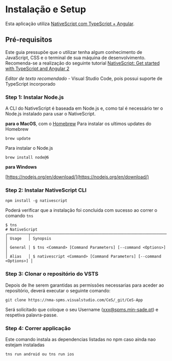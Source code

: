 # Instalação e Setup

Esta aplicação utiliza [NativeScript com TypeScript + Angular](http://docs.nativescript.org/angular/tutorial/ng-chapter-0).

## Pré-requisitos

Este guia pressupõe que o utilizar tenha algum conhecimento de JavaScript, CSS e o terminal de sua máquina de desenvolvimento. Recomenda-se a realização do seguinte tutorial [NativeScript: Get started with TypeScript and Angular 2](http://docs.nativescript.org/angular/tutorial/ng-chapter-0)

_Editor de texto recomendado_ - Visual Studio Code, pois possui suporte de TypeScript incorporado

### Step 1: Instalar Node.js

A CLI do NativeScript é baseada em Node.js e, como tal é necessário ter o Node.js instalado para usar o NativeScript.

**para o MacOS**, com o [Homebrew](https://brew.sh/) Para instalar os ultimos updates do Homebrew

```text
brew update
```

Para instalar o Node.js

```text
brew install node@6
```

**para Windows**

[https://nodejs.org/en/download/](https://nodejs.org/en/download/)

### Step 2: Instalar NativeScript CLI

```text
npm install -g nativescript
```

Poderá verificar que a instalação foi concluida com sucesso ao correr o comando `tns`

```text
$ tns
# NativeScript
┌─────────┬─────────────────────────────────────────────────────────────────────┐
│ Usage   │ Synopsis                                                            │
│ General │ $ tns <Command> [Command Parameters] [--command <Options>]          │
│ Alias   │ $ nativescript <Command> [Command Parameters] [--command <Options>] │
```

### Step 3: Clonar o repositório do VSTS

Depois de lhe serem garantidas as permissões necessarias para aceder ao repositório, deverá executar o seguinte comando:

```text
git clone https://nma-spms.visualstudio.com/CeS/_git/CeS-App
```

Será solicitado que coloque o seu Username \(xxx@spms.min-sade.pt\) e respetiva palavra-passe.

### Step 4: Correr applicação

Este comando instala as dependencias listadas no npm caso ainda nao estejam instaladas

```text
tns run android ou tns run ios
```

